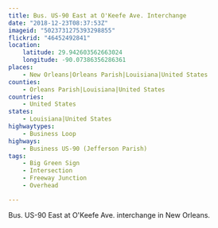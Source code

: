 ```yaml
---
title: Bus. US-90 East at O'Keefe Ave. Interchange
date: "2018-12-23T08:37:53Z"
imageid: "5023731275393298855"
flickrid: "46452492841"
location:
    latitude: 29.942603562663024
    longitude: -90.07386356286361
places:
    - New Orleans|Orleans Parish|Louisiana|United States
counties:
    - Orleans Parish|Louisiana|United States
countries:
    - United States
states:
    - Louisiana|United States
highwaytypes:
    - Business Loop
highways:
    - Business US-90 (Jefferson Parish)
tags:
    - Big Green Sign
    - Intersection
    - Freeway Junction
    - Overhead

---
```

Bus. US-90 East at O'Keefe Ave. interchange in New Orleans.